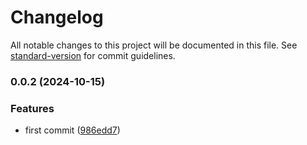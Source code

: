 # Changelog

All notable changes to this project will be documented in this file. See [standard-version](https://github.com/conventional-changelog/standard-version) for commit guidelines.

### 0.0.2 (2024-10-15)


### Features

* first commit ([986edd7](https://github.com/weiran-zsd/multi-config-eslint-rules/commit/986edd7e2da7e8ef053cd4669ec508ea4f5c4638))
